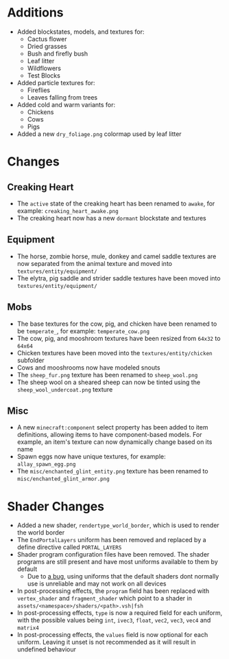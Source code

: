 # Additions
- Added blockstates, models, and textures for:
  - Cactus flower
  - Dried grasses
  - Bush and firefly bush
  - Leaf litter
  - Wildflowers
  - Test Blocks
- Added particle textures for:
  - Fireflies
  - Leaves falling from trees
- Added cold and warm variants for:
  - Chickens
  - Cows
  - Pigs
- Added a new `dry_foliage.png` colormap used by leaf litter

# Changes
## Creaking Heart
- The `active` state of the creaking heart has been renamed to `awake`, for example: `creaking_heart_awake.png`
- The creaking heart now has a new `dormant` blockstate and textures
## Equipment
- The horse, zombie horse, mule, donkey and camel saddle textures are now separated from the animal texture and moved into `textures/entity/equipment/`
- The elytra, pig saddle and strider saddle textures have been moved into `textures/entity/equipment/`
## Mobs
- The base textures for the cow, pig, and chicken have been renamed to be `temperate_`, for example: `temperate_cow.png`
- The cow, pig, and mooshroom textures have been resized from `64x32` to `64x64`
- Chicken textures have been moved into the `textures/entity/chicken` subfolder
- Cows and mooshrooms now have modeled snouts
- The `sheep_fur.png` texture has been renamed to `sheep_wool.png`
- The sheep wool on a sheared sheep can now be tinted using the `sheep_wool_undercoat.png` texture
## Misc
- A new `minecraft:component` select property has been added to item definitions, allowing items to have component-based models. For example, an item's texture can now dynamically change based on its name
- Spawn eggs now have unique textures, for example: `allay_spawn_egg.png`
- The `misc/enchanted_glint_entity.png` texture has been renamed to `misc/enchanted_glint_armor.png`

# Shader Changes
- Added a new shader, `rendertype_world_border`, which is used to render the world border
- The `EndPortalLayers` uniform has been removed and replaced by a define directive called `PORTAL_LAYERS`
- Shader program configuration files have been removed. The shader programs are still present and have most uniforms available to them by default
   - Due to [a bug](https://bugs.mojang.com/browse/MC/issues/MC-296043), using uniforms that the default shaders dont normally use is unreliable and may not work on all devices
- In post-processing effects, the `program` field has been replaced with `vertex_shader` and `fragment_shader` which point to a shader in `assets/<namespace>/shaders/<path>.vsh|fsh`
- In post-processing effects, `type` is now a required field for each uniform, with the possible values being `int`, `ivec3`, `float`, `vec2`, `vec3`, `vec4` and `matrix4`
- In post-processing effects, the `values` field is now optional for each uniform. Leaving it unset is not recommended as it will result in undefined behaviour

